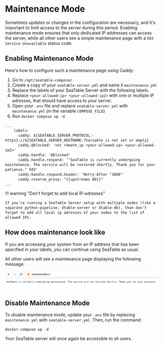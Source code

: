 # Maintenance Mode

Sometimes updates or changes in the configuration are necessary, and it's important to limit access to the server during this period. Enabling maintenance mode ensures that only dedicated IP addresses can access the server, while all other users see a simple maintenance page with a `503 Service Unavailable` status code.

## Enabling Maintenance Mode

Here's how to configure such a maintenance page using Caddy:

1. Go to `/opt/seatable-compose/`
2. Create a copy of your `seatable-server.yml` and name it `maintenance.yml`
3. Replace the labels of your SeaTable Server with the following labels.
4. Replace `<your-allowed-ip> <your-allowed-ip2>` with one or multiple IP adresses, that should have access to your server.
5. Open your `.env` file and replace `seatable-server.yml` with `maintenance.yml` (in the variable `COMPOSE_FILE`)
6. Run `docker compose up -d`

```
...
    labels:
      caddy: ${SEATABLE_SERVER_PROTOCOL:-https}://${SEATABLE_SERVER_HOSTNAME:?Variable is not set or empty}
      caddy.@blocked: 'not remote_ip <your-allowed-ip> <your-allowed-ip2>'
      caddy.handle: '@blocked'
      caddy.handle.respond: '"SeaTable is currently undergoing maintenance. The service will be restored shortly. Thank you for your patience." 503'
      caddy.handle.respond.header: 'Retry-After "3600"'
      caddy.reverse_proxy: "{{upstreams 80}}"
...
```

!!! warning "Don't forget to add local IP-adresses"

    If you're running a SeaTable Server setup with multiple nodes (like a separate python-pipeline, dtable-server or dtable-db), than don't forget to add all local ip adresses of your nodes to the list of allowed IPs.

## How does maintenance look like

If you are accessing your system from an IP address that has been specified in your labels, you can continue using SeaTable as usual.

All other users will see a maintenance page displaying the following message:

![Maintenance page](../../assets/images/seatable-maintenance.png)

## Disable Maintenance Mode

To disable maintenance mode, update your `.env` file by replacing `maintenance.yml` with `seatable-server.yml`. Then, run the command:

```
docker-compose up -d
```

Your SeaTable server will once again be accessible to all users.
